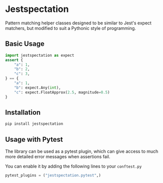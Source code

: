 # Jestspectation

Pattern matching helper classes designed to be similar to Jest's expect
matchers, but modified to suit a Pythonic style of programming.

## Basic Usage

```py
import jestspectation as expect
assert {
    "a": 1,
    "b": 2,
    "c": 3,
} == {
    "a": 1,
    "b": expect.Any(int),
    "c": expect.FloatApprox(2.5, magnitude=0.5)
}
```

## Installation

```sh
pip install jestspectation
```

## Usage with Pytest

The library can be used as a pytest plugin, which can give access to much more
detailed error messages when assertions fail.

You can enable it by adding the following lines to your `conftest.py`

```py
pytest_plugins = ("jestspectation.pytest",)
```
